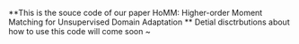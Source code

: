 **This is the souce code of our paper HoMM: Higher-order Moment Matching for Unsupervised Domain Adaptation
** Detial disctrbutions about how to use this code will come soon ~
